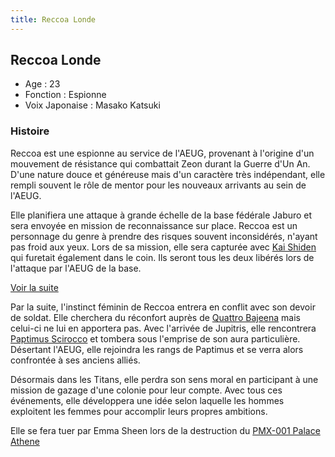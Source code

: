 ```yaml
---
title: Reccoa Londe
---
```


Reccoa Londe
------------





* Age : 23
* Fonction : Espionne
* Voix Japonaise : Masako Katsuki


### Histoire


Reccoa est une espionne au service de l'AEUG, provenant à l'origine d'un mouvement de résistance qui combattait Zeon durant la Guerre d'Un An. D'une nature douce et généreuse mais d'un caractère très indépendant, elle rempli souvent le rôle de mentor pour les nouveaux arrivants au sein de l'AEUG. 


Elle planifiera une attaque à grande échelle de la base fédérale Jaburo et sera envoyée en mission de reconnaissance sur place. Reccoa est un personnage du genre à prendre des risques souvent inconsidérés, n'ayant pas froid aux yeux. Lors de sa mission, elle sera capturée avec [Kai Shiden](uc/zeta-gundam/kai-shiden.html) qui furetait également dans le coin. Ils seront tous les deux libérés lors de l'attaque par l'AEUG de la base. 


[Voir la suite](javascript:spoiler();)


Par la suite, l'instinct féminin de Reccoa entrera en conflit avec son devoir de soldat. Elle cherchera du réconfort auprès de [Quattro Bajeena](uc/zeta-gundam/quattro-bajeena.html) mais celui-ci ne lui en apportera pas. Avec l'arrivée de Jupitris, elle rencontrera [Paptimus Scirocco](uc/zeta-gundam/paptimus-scirocco.html) et tombera sous l'emprise de son aura particulière. Désertant l'AEUG, elle rejoindra les rangs de Paptimus et se verra alors confrontée à ses anciens alliés. 


Désormais dans les Titans, elle perdra son sens moral en participant à une mission de gazage d'une colonie pour leur compte. Avec tous ces événements, elle développera une idée selon laquelle les hommes exploitent les femmes pour accomplir leurs propres ambitions. 


Elle se fera tuer par Emma Sheen lors de la destruction du [PMX-001 Palace Athene](uc/zeta-gundam/pmx-001-palace-athene.html)



